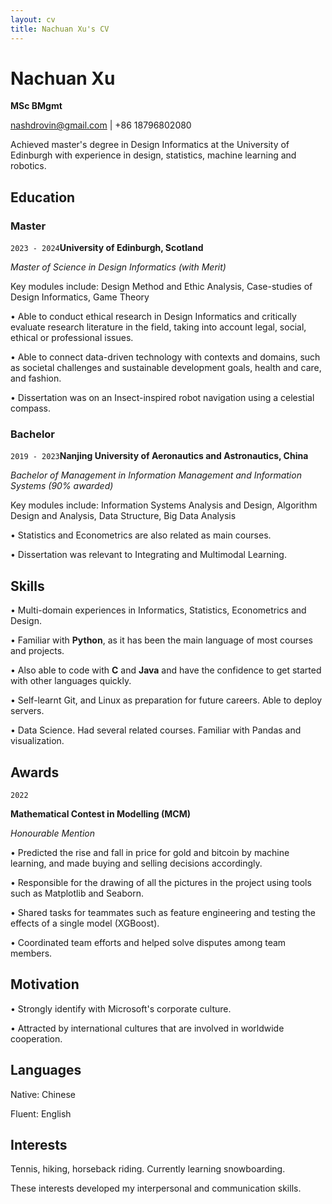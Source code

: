 ```yaml
---
layout: cv 
title: Nachuan Xu's CV
---
```


# Nachuan Xu

**MSc BMgmt**

<div id="webaddress">
<a href="nashdrovin@gmail.com">nashdrovin@gmail.com</a>
| <a>+86 18796802080</a>
</div>

Achieved master's degree in Design Informatics at the University of Edinburgh with experience in design, statistics, machine learning and robotics.


## Education

### Master

`2023 - 2024`__University of Edinburgh, Scotland__

*Master of Science in Design Informatics (with Merit)*

Key modules include: Design Method and Ethic Analysis, Case-studies of Design Informatics, Game Theory

• Able to conduct ethical research in Design Informatics and critically evaluate research literature in the field, taking into account legal, social, ethical or professional issues.

• Able to connect data-driven technology with contexts and domains, such as societal challenges and sustainable development goals, health and care, and fashion.

• Dissertation was on an Insect-inspired robot navigation using a celestial compass.

### Bachelor

`2019 - 2023`**Nanjing University of Aeronautics and Astronautics, China**

*Bachelor of Management in Information Management and Information Systems (90% awarded)*

Key modules include: Information Systems Analysis and Design, Algorithm Design and Analysis, Data Structure, Big Data Analysis

• Statistics and Econometrics are also related as main courses.

• Dissertation was relevant to Integrating and Multimodal Learning.

## Skills

• Multi-domain experiences in Informatics, Statistics, Econometrics and Design.

• Familiar with **Python**, as it has been the main language of most courses and projects.

• Also able to code with **C** and **Java** and have the confidence to get started with other languages quickly.

• Self-learnt Git, and Linux as preparation for future careers. Able to deploy servers.

• Data Science. Had several related courses. Familiar with Pandas and visualization.

## Awards

`2022`

**Mathematical Contest in Modelling (MCM)**

*Honourable Mention*

• Predicted the rise and fall in price for gold and bitcoin by machine learning, and made buying and selling decisions accordingly.

• Responsible for the drawing of all the pictures in the project using tools such as Matplotlib and Seaborn.

• Shared tasks for teammates such as feature engineering and testing the effects of a single model (XGBoost).

• Coordinated team efforts and helped solve disputes among team members.


## Motivation

• Strongly identify with Microsoft's corporate culture.

• Attracted by international cultures that are involved in worldwide cooperation.


## Languages

Native: Chinese

Fluent: English

## Interests

Tennis, hiking, horseback riding. Currently learning snowboarding.

These interests developed my interpersonal and communication skills.
